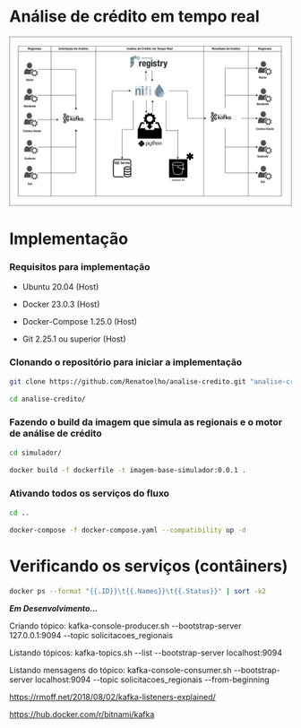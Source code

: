# Análise de crédito em tempo real

![Análise de Crédito em Tempo Real](simulador/app/docs/analise-credito-em-tempo-real.drawio.png)

# Implementação

### Requisitos para implementação

- Ubuntu 20.04 (Host)

- Docker 23.0.3 (Host)

- Docker-Compose 1.25.0 (Host)

- Git 2.25.1 ou superior (Host)

### Clonando o repositório para iniciar a implementação

```bash
git clone https://github.com/Renatoelho/analise-credito.git "analise-credito"
```

```bash
cd analise-credito/
```


### Fazendo o build da imagem que simula as regionais e o motor de análise de crédito

```bash
cd simulador/
```

```bash
docker build -f dockerfile -t imagem-base-simulador:0.0.1 .
```


### Ativando todos os serviços do fluxo

```bash
cd ..
```

```bash
docker-compose -f docker-compose.yaml --compatibility up -d
```

# Verificando os serviços (contâiners)

```bash
docker ps --format "{{.ID}}\t{{.Names}}\t{{.Status}}" | sort -k2
```

***Em Desenvolvimento...***


Criando tópico: kafka-console-producer.sh --bootstrap-server 127.0.0.1:9094 --topic solicitacoes_regionais

Listando tópicos: kafka-topics.sh --list --bootstrap-server localhost:9094

Listando mensagens do tópico: kafka-console-consumer.sh --bootstrap-server localhost:9094 --topic solicitacoes_regionais --from-beginning


https://rmoff.net/2018/08/02/kafka-listeners-explained/

https://hub.docker.com/r/bitnami/kafka


